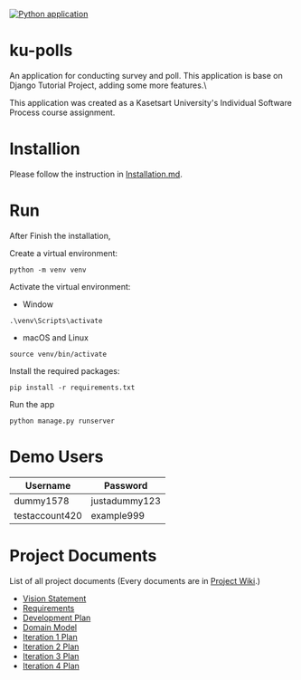 [![Python application](https://github.com/napon2545/ku-polls/actions/workflows/python-app.yml/badge.svg)](https://github.com/napon2545/ku-polls/actions/workflows/python-app.yml)
# ku-polls
An application for conducting survey and poll. This application is base on Django Tutorial Project, adding some more features.\

This application was created as a Kasetsart University's Individual Software Process course assignment.

# Installion
Please follow the instruction in [Installation.md](./Installation.md).

#  Run
After Finish the installation,

Create a virtual environment:
```
python -m venv venv
```
Activate the virtual environment:
* Window
```
.\venv\Scripts\activate
```
* macOS and Linux
```
source venv/bin/activate
```

Install the required packages:
```
pip install -r requirements.txt
```

Run the app
```
python manage.py runserver
```

# Demo Users
| Username  | Password        |
|-----------|-----------------|
|   dummy1578   | justadummy123 |
|   testaccount420   | example999 |
# Project Documents

List of all project documents (Every documents are in [Project Wiki](../../wiki/Home).)

- [Vision Statement](../../wiki/Vision%20Statement)
- [Requirements](../../wiki/Requirements)
- [Development Plan](../../wiki/Development%20Plan)
- [Domain Model](../../wiki/Domain-Model)
- [Iteration 1 Plan](../../wiki/Iteration%201%20Plan)
- [Iteration 2 Plan](../../wiki/Iteration%202%20Plan)
- [Iteration 3 Plan](../../wiki/Iteration%203%20Plan)
- [Iteration 4 Plan](../../wiki/Iteration%204%20Plan)



